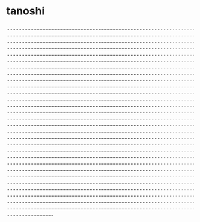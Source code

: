 # tanoshi

...........................................................................................................................................................................................................................................................................................................................................................................................................................................................................................................................................................................................................................................................................................................................................................................................................................................................................................................................................................................................................................................................................................................................................................................................................................................................................................................................................................................................................................................................................................................................................................................................................................................................................................................................................................................................................................................................................................................................................................................................................................................................................................................................................................................................................................................................................................................................................................................................................................................................................................................................................................................................................................................................................................................................................................................................................................................................................................................................................................................................................................................................................................................................................................................................................................................................................................................................................................................................................................................................................................................................................................................................................................................................................................................................................................................